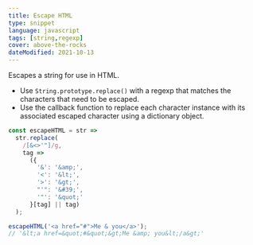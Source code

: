 ```yaml
---
title: Escape HTML
type: snippet
language: javascript
tags: [string,regexp]
cover: above-the-rocks
dateModified: 2021-10-13
---
```


Escapes a string for use in HTML.

- Use `String.prototype.replace()` with a regexp that matches the characters that need to be escaped.
- Use the callback function to replace each character instance with its associated escaped character using a dictionary object.

```js
const escapeHTML = str =>
  str.replace(
    /[&<>'"]/g,
    tag =>
      ({
        '&': '&amp;',
        '<': '&lt;',
        '>': '&gt;',
        "'": '&#39;',
        '"': '&quot;'
      }[tag] || tag)
  );

escapeHTML('<a href="#">Me & you</a>');
// '&lt;a href=&quot;#&quot;&gt;Me &amp; you&lt;/a&gt;'
```

